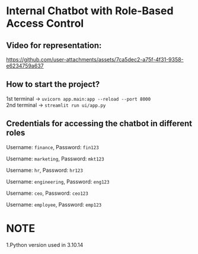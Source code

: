 # Internal Chatbot with Role-Based Access Control

## Video for representation:

https://github.com/user-attachments/assets/7ca5dec2-a75f-4f31-9358-e6234759a637

## How to start the project?

1st terminal -> `uvicorn app.main:app --reload --port 8000`
<br>
2nd terminal -> `streamlit run ui/app.py`

## Credentials for accessing the chatbot in different roles 

Username: `finance`, Password: `fin123`

Username: `marketing`, Password: `mkt123`

Username: `hr`, Password: `hr123`

Username: `engineering`, Password: `eng123`

Username: `ceo`, Password: `ceo123`

Username: `employee`, Password: `emp123`

# NOTE
1.Python version used in 3.10.14

